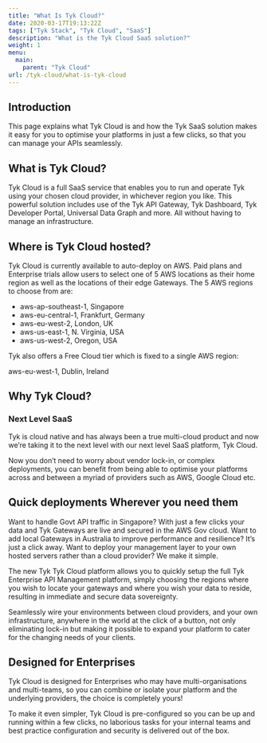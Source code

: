 ```yaml
---
title: "What Is Tyk Cloud?"
date: 2020-03-17T19:13:22Z
tags: ["Tyk Stack", "Tyk Cloud", "SaaS"]
description: "What is the Tyk Cloud SaaS solution?"
weight: 1
menu:
  main:
    parent: "Tyk Cloud"
url: /tyk-cloud/what-is-tyk-cloud
---
```

## Introduction

This page explains what Tyk Cloud is and how the Tyk SaaS solution makes it easy for you to optimise your platforms in just a few clicks, so that you can manage your APIs seamlessly.  

## What is Tyk Cloud?

Tyk Cloud is a full SaaS service that enables you to run and operate Tyk using your chosen cloud provider, in whichever region you like. This powerful solution includes use of the Tyk API Gateway, Tyk Dashboard, Tyk Developer Portal, Universal Data Graph and more. All without having to manage an infrastructure.

## Where is Tyk Cloud hosted?

Tyk Cloud is currently available to auto-deploy on AWS.
Paid plans and Enterprise trials allow users to select one of 5 AWS locations as their home region as well as the locations of their edge Gateways. The 5 AWS regions to choose from are:
- aws-ap-southeast-1, Singapore
- aws-eu-central-1, Frankfurt, Germany
- aws-eu-west-2, London, UK
- aws-us-east-1, N. Virginia, USA
- aws-us-west-2, Oregon, USA

Tyk also offers a Free Cloud tier which is fixed to a single AWS region:

aws-eu-west-1, Dublin, Ireland

## Why Tyk Cloud?

### Next Level SaaS

Tyk is cloud native and has always been a true multi-cloud product and now we’re taking it to the next level with our next level SaaS platform, Tyk Cloud. 

Now you don’t need to worry about vendor lock-in, or complex deployments, you can benefit from being able to optimise your platforms across and between a myriad of providers such as AWS, Google Cloud etc.

## Quick deployments Wherever you need them

Want to handle Govt API traffic in Singapore? With just a few clicks your data and Tyk Gateways are live and secured in the AWS Gov cloud. Want to add local Gateways in Australia to improve performance and resilience? It’s just a click away. Want to deploy your management layer to your own hosted servers rather than a cloud provider? We make it simple.

The new Tyk Tyk Cloud platform allows you to quickly setup the full Tyk Enterprise API Management platform, simply choosing the regions where you wish to locate your gateways and where you wish your data to reside, resulting in immediate and secure data sovereignty. 

Seamlessly wire your environments between cloud providers, and your own infrastructure, anywhere in the world at the click of a button, not only eliminating lock-in but making it possible to expand your platform to cater for the changing needs of your clients.

## Designed for Enterprises

Tyk Cloud is designed for Enterprises who may have multi-organisations and multi-teams, so you can combine or isolate your platform and the underlying providers, the choice is completely yours! 
 
To make it even simpler, Tyk Cloud is pre-configured so you can be up and running within a few clicks, no laborious tasks for your internal teams and best practice configuration and security is delivered out of the box.